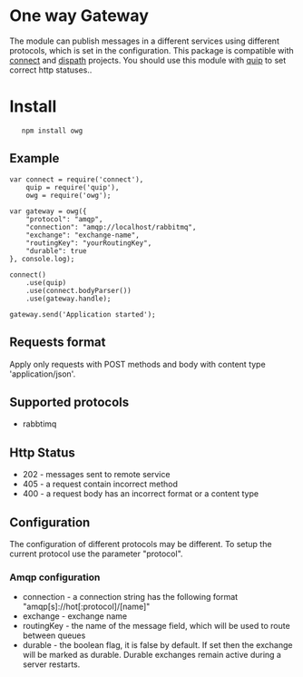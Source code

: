 # One way Gateway

The module can publish messages in a different services using different protocols, which is set in the configuration. 
This package is compatible with  [connect](https://github.com/senchalabs/connect) and [dispath](https://github.com/caolan/dispatch) projects.
You should use this module with  [quip](https://github.com/caolan/quip) to set correct http statuses..

# Install
```
   npm install owg
```


## Example
```
var connect = require('connect'),
    quip = require('quip'),
    owg = require('owg');

var gateway = owg({
	"protocol": "amqp",
	"connection": "amqp://localhost/rabbitmq",
	"exchange": "exchange-name",
	"routingKey": "yourRoutingKey",
	"durable": true
}, console.log);
	
connect()
    .use(quip)
    .use(connect.bodyParser())
    .use(gateway.handle);
	
gateway.send('Application started');
```

## Requests format

Apply only requests with POST methods and body with content type 'application/json'.

## Supported protocols

* rabbtimq

## Http Status
* 202 - messages sent to remote service
* 405 - a request contain incorrect method
* 400 - a request body has an incorrect format or a content type

## Configuration

The configuration of different protocols may be different. To setup the current protocol use the parameter "protocol".

### Amqp configuration
* connection - a connection string has the following format "amqp[s]://hot[:protocol]/[name]"
* exchange - exchange name
* routingKey - the name of the message field, which will be used to route between queues
* durable - the boolean flag, it is false by default. If set then the exchange will be marked as durable. Durable exchanges remain active during a server restarts.



